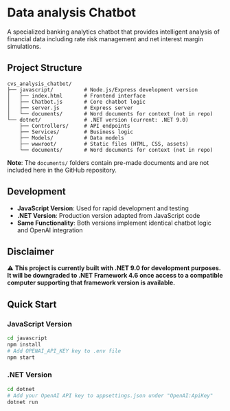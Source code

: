 # Data analysis Chatbot

A specialized banking analytics chatbot that provides intelligent analysis of financial data including rate risk management and net interest margin simulations.

## Project Structure

```
cvs_analysis_chatbot/
├── javascript/          # Node.js/Express development version
│   ├── index.html       # Frontend interface
│   ├── Chatbot.js       # Core chatbot logic
│   ├── server.js        # Express server
│   └── documents/       # Word documents for context (not in repo)
└── dotnet/              # .NET version (current: .NET 9.0)
    ├── Controllers/     # API endpoints
    ├── Services/        # Business logic
    ├── Models/          # Data models
    ├── wwwroot/         # Static files (HTML, CSS, assets)
    └── documents/       # Word documents for context (not in repo)
```

**Note**: The `documents/` folders contain pre-made documents and are not included here in the GitHub repository.

## Development

- **JavaScript Version**: Used for rapid development and testing
- **.NET Version**: Production version adapted from JavaScript code
- **Same Functionality**: Both versions implement identical chatbot logic and OpenAI integration

## Disclaimer

⚠️ **This project is currently built with .NET 9.0 for development purposes. It will be downgraded to .NET Framework 4.6 once access to a compatible computer supporting that framework version is available.**

## Quick Start

### JavaScript Version
```bash
cd javascript
npm install
# Add OPENAI_API_KEY key to .env file
npm start
```

### .NET Version
```bash
cd dotnet
# Add your OpenAI API key to appsettings.json under "OpenAI:ApiKey"
dotnet run
```